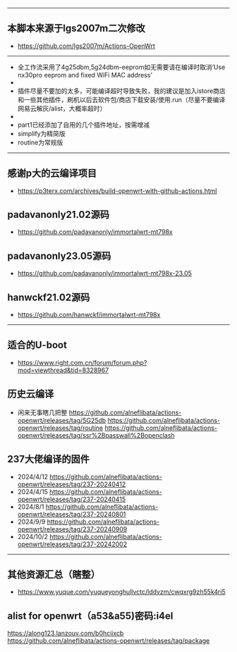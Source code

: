 - -------
## 本脚本来源于lgs2007m二次修改
- https://github.com/lgs2007m/Actions-OpenWrt
- -------
- 全工作流采用了4g25dbm,5g24dbm-eeprom如无需要请在编译时取消‘Use nx30pro eeprom and fixed WiFi MAC address’
- 
- 插件尽量不要加的太多，可能编译超时导致失败，我的建议是加入istore商店和一些其他插件，刷机以后去软件包/商店下载安装/使用.run（尽量不要编译网易云解灰/alist，大概率超时）
- 
- part1已经添加了自用的几个插件地址，按需增减
- simplify为精简版
- routine为常规版
- -------
## 感谢p大的云编译项目
- https://p3terx.com/archives/build-openwrt-with-github-actions.html
## padavanonly21.02源码
- https://github.com/padavanonly/immortalwrt-mt798x
## padavanonly23.05源码
- https://github.com/padavanonly/immortalwrt-mt798x-23.05
## hanwckf21.02源码
- https://github.com/hanwckf/immortalwrt-mt798x
- -------
## 适合的U-boot
- https://www.right.com.cn/forum/forum.php?mod=viewthread&tid=8328967
## 历史云编译
- 闲来无事瞎几把整
https://github.com/alneflibata/actions-openwrt/releases/tag/5G25db
https://github.com/alneflibata/actions-openwrt/releases/tag/routine
https://github.com/alneflibata/actions-openwrt/releases/tag/ssr%2Bpasswall%2Bopenclash
## 237大佬编译的固件
- 2024/4/12
https://github.com/alneflibata/actions-openwrt/releases/tag/237-20240412
- 2024/4/15
https://github.com/alneflibata/actions-openwrt/releases/tag/237-20240415
- 2024/8/1
https://github.com/alneflibata/actions-openwrt/releases/tag/237-20240801
- 2024/9/9
https://github.com/alneflibata/actions-openwrt/releases/tag/237-20240909
- 2024/10/2
https://github.com/alneflibata/actions-openwrt/releases/tag/237-20242002
- -------
## 其他资源汇总（瞎整）
- https://www.yuque.com/yuqueyonghullvctc/lddvzm/cwqxrg9zh55k4ri5
## alist for openwrt（a53&a55)密码:i4el
https://along123.lanzouv.com/b0hciixcb
https://github.com/alneflibata/actions-openwrt/releases/tag/package
